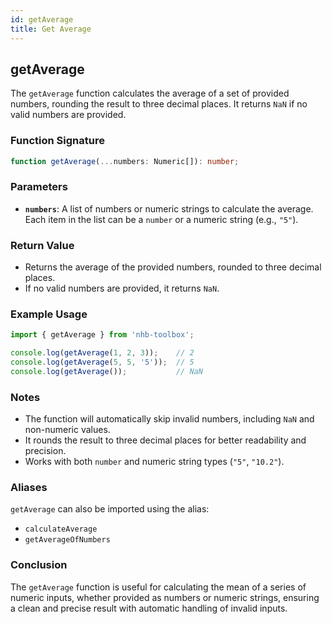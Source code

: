 ```yaml
---
id: getAverage  
title: Get Average  
---
```


## getAverage

The `getAverage` function calculates the average of a set of provided numbers, rounding the result to three decimal places. It returns `NaN` if no valid numbers are provided.

### Function Signature

```typescript
function getAverage(...numbers: Numeric[]): number;
```

### Parameters

- **`numbers`**: A list of numbers or numeric strings to calculate the average. Each item in the list can be a `number` or a numeric string (e.g., `"5"`).

### Return Value

- Returns the average of the provided numbers, rounded to three decimal places.
- If no valid numbers are provided, it returns `NaN`.

### Example Usage

```typescript
import { getAverage } from 'nhb-toolbox';

console.log(getAverage(1, 2, 3));    // 2
console.log(getAverage(5, 5, '5'));  // 5
console.log(getAverage());           // NaN
```

### Notes

- The function will automatically skip invalid numbers, including `NaN` and non-numeric values.
- It rounds the result to three decimal places for better readability and precision.
- Works with both `number` and numeric string types (`"5"`, `"10.2"`).

### Aliases

`getAverage` can also be imported using the alias:

- `calculateAverage`
- `getAverageOfNumbers`

### Conclusion

The `getAverage` function is useful for calculating the mean of a series of numeric inputs, whether provided as numbers or numeric strings, ensuring a clean and precise result with automatic handling of invalid inputs.
